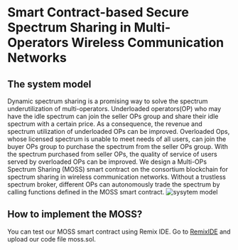# Smart Contract-based Secure Spectrum Sharing in Multi-Operators Wireless Communication Networks
## The system model
Dynamic spectrum sharing is a promising way to solve the spectrum underutilization of multi-operators. Underloaded operators(OP) who may have the idle spectrum can join the seller OPs group and share their idle spectrum with a certain price. As a consequence, the revenue and spectrum utilization of underloaded OPs can be improved. Overloaded Ops, whose licensed spectrum is unable to meet needs of all users, can join the buyer OPs group to purchase the spectrum from the seller OPs group. With the spectrum purchased from seller OPs, the quality of service of users served by overloaded OPs can be improved.
We design a Multi-OPs Spectrum Sharing (MOSS) smart contract on the consortium blockchain for spectrum sharing in wireless communication networks. Without a trustless spectrum broker, different OPs can autonomously trade the spectrum by calling functions defined in the MOSS smart contract. 
![sysytem model](images/fig1.jpg)
## How to implement the MOSS?
You can test our MOSS smart contract using Remix IDE. Go to [RemixIDE](https://remix.ethereum.org "RemixIDE") and upload our code file moss.sol.
